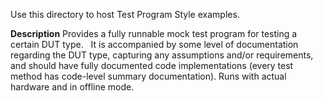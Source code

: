 Use this directory to host Test Program Style examples.

**Description** 
Provides a fully runnable mock test program for testing a certain DUT type.
 
It is accompanied by some level of documentation regarding the DUT type, capturing any assumptions and/or requirements, and should have fully documented code implementations (every test method has code-level summary documentation). Runs with actual hardware and in offline mode.
